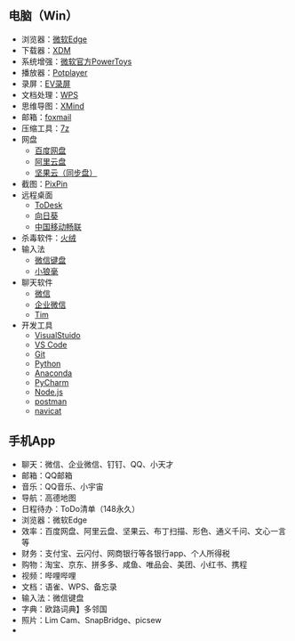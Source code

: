 ## 电脑（Win）
- 浏览器：[微软Edge](https://www.microsoft.com/zh-cn/edge?r=1)
- 下载器：[XDM](https://xtremedownloadmanager.com/)
- 系统增强：[微软官方PowerToys](https://docs.microsoft.com/zh-cn/windows/powertoys/install)
- 播放器：[Potplayer](https://daumpotplayer.com/download/)
- 录屏：[EV录屏](https://www.ieway.cn/evcapture.html)
- 文档处理：[WPS](https://www.wps.cn/)
- 思维导图：[XMind](https://www.xmind.cn/)
- 邮箱：[foxmail](https://www.foxmail.com/)
- 压缩工具：[7z](https://www.7-zip.org/)
- 网盘
    - [百度网盘](https://pan.baidu.com/)
    - [阿里云盘](https://www.aliyundrive.com/)
    - [坚果云（同步盘）](https://www.jianguoyun.com/)
- 截图：[PixPin](https://pixpinapp.com/)
- 远程桌面
    - [ToDesk](https://www.todesk.com/)
    - [向日葵](https://sunlogin.oray.com/product/feat)
    - [中国移动畅联](https://fcns.komect.com/)
- 杀毒软件：[火绒](https://huorong.cn/)
- 输入法
    - [微信键盘](https://z.weixin.qq.com/)
    - [小狼毫](https://rime.im/download/)
- 聊天软件
    - [微信](https://weixin.qq.com/) 
    - [企业微信](https://work.weixin.qq.com/)
    - [Tim](https://office.qq.com/)
- 开发工具
    - [VisualStuido](https://visualstudio.microsoft.com/zh-hans/) 
    - [VS Code](https://code.visualstudio.com/) 
    - [Git](https://git-scm.com/) 
    - [Python ](https://www.python.org/downloads/) 
    - [Anaconda ](https://www.anaconda.com/) 
    - [PyCharm ](https://www.jetbrains.com/pycharm/) 
    - [Node.js](https://nodejs.org/en/) 
    - [postman ](https://www.postman.com/) 
    - [navicat ](https://www.navicat.com.cn/download/navicat-premium-lite) 

## 手机App
- 聊天：微信、企业微信、钉钉、QQ、小天才
- 邮箱：QQ邮箱
- 音乐：QQ音乐、小宇宙
- 导航：高德地图
- 日程待办：ToDo清单（148永久）
- 浏览器：微软Edge
- 效率：百度网盘、阿里云盘、坚果云、布丁扫描、形色、通义千问、文心一言等
- 财务：支付宝、云闪付、网商银行等各银行app、个人所得税
- 购物：淘宝、京东、拼多多、咸鱼、唯品会、美团、小红书、携程
- 视频：哔哩哔哩
- 文档：语雀、WPS、备忘录
- 输入法：微信键盘
- 字典：欧路词典】多邻国
- 照片：Lim Cam、SnapBridge、picsew
-    